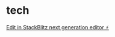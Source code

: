# tech

[Edit in StackBlitz next generation editor ⚡️](https://stackblitz.com/~/github.com/yuvan05/tech)